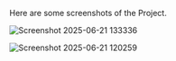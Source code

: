 Here are some screenshots of the Project.

![Screenshot 2025-06-21 133336](https://github.com/user-attachments/assets/5f2f0cb1-58e0-4a17-b438-dab506f03641)

![Screenshot 2025-06-21 120259](https://github.com/user-attachments/assets/939ce59b-f78f-4add-895e-355059780f93)
